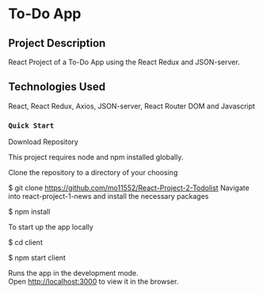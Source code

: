 # To-Do App

## Project Description

React Project of a To-Do App using the React Redux and JSON-server.

## Technologies Used

React, React Redux, Axios, JSON-server, React Router DOM and Javascript 

### `Quick Start`
Download Repository

This project requires node and npm installed globally.

Clone the repository to a directory of your choosing

$ git clone https://github.com/mo11552/React-Project-2-Todolist
Navigate into react-project-1-news and install the necessary packages

$ npm install 

To start up the app locally

$ cd client

$ npm start client

Runs the app in the development mode.\
Open [http://localhost:3000](http://localhost:3000) to view it in the browser.
